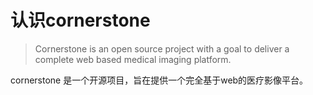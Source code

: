 # 认识cornerstone

> Cornerstone is an open source project with a goal to deliver a complete web based medical imaging platform.

cornerstone 是一个开源项目，旨在提供一个完全基于web的医疗影像平台。